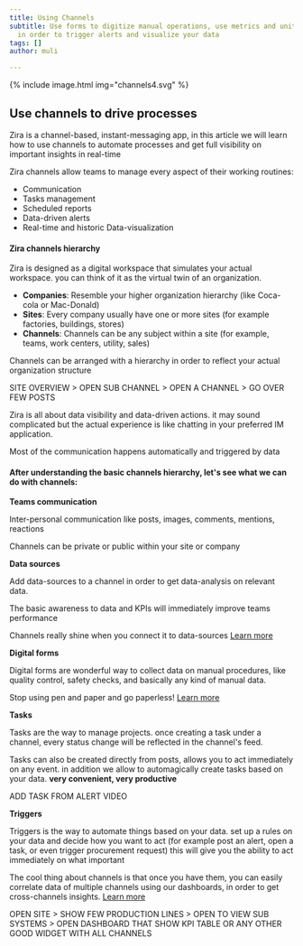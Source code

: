 ```yaml
---
title: Using Channels
subtitle: Use forms to digitize manual operations, use metrics and unit of measures
  in order to trigger alerts and visualize your data
tags: []
author: muli

---
```

{% include image.html img="channels4.svg" %}

## Use channels to drive processes

Zira is a channel-based, instant-messaging app, in this article we will learn how to use channels to automate processes and get full visibility on important insights in real-time

Zira channels allow teams to manage every aspect of their working routines:

* Communication
* Tasks management
* Scheduled reports
* Data-driven alerts
* Real-time and historic Data-visualization

#### Zira channels hierarchy

Zira is designed as a digital workspace that simulates your actual workspace. you can think of it as the virtual twin of an organization.

* **Companies**: Resemble your higher organization hierarchy (like Coca-cola or Mac-Donald)
* **Sites**: Every company usually have one or more sites (for example factories, buildings, stores)
* **Channels**: Channels can be any subject within a site (for example, teams, work centers, utility, sales)

Channels can be arranged with a hierarchy in order to reflect your actual organization structure

SITE OVERVIEW > OPEN SUB CHANNEL > OPEN A CHANNEL > GO OVER FEW POSTS

Zira is all about data visibility and data-driven actions. it may sound complicated but the actual experience is like chatting in your preferred IM application.

Most of the communication happens automatically and triggered by data

#### After understanding the basic channels hierarchy, let's see what we can do with channels:

**Teams communication**

Inter-personal communication like posts, images, comments, mentions, reactions

Channels can be private or public within your site or company

**Data sources**

Add data-sources to a channel in order to get data-analysis on relevant data.

The basic awareness to data and KPIs will immediately improve teams performance

Channels really shine when you connect it to data-sources   [Learn more](../_docs/data-sources/introduction.md)

**Digital forms**

Digital forms are wonderful way to collect data on manual procedures, like quality control, safety checks, and basically any kind of manual data.

Stop using pen and paper and go paperless!  [Learn more](../_docs/data-sources/forms.md)

**Tasks**

Tasks are the way to manage projects. once creating a task under a channel, every status change will be reflected in the channel's feed.

Tasks can also be created directly from posts, allows you to act immediately on any event. in addition we allow to automagically create tasks based on your data. **very convenient, very productive**

ADD TASK FROM ALERT VIDEO

**Triggers**

Triggers is the way to automate things based on your data. set up a rules on your data and decide how you want to act (for example post an alert, open a task, or even trigger procurement request) this will give you the ability to act immediately on what important

The cool thing about channels is that once you have them, you can easily correlate data of multiple channels using our dashboards, in order to get cross-channels insights.
[Learn more](../_docs/data-sources/triggers.md)

OPEN SITE > SHOW FEW PRODUCTION LINES > OPEN TO VIEW SUB SYSTEMS > OPEN DASHBOARD THAT SHOW KPI TABLE OR ANY OTHER GOOD WIDGET WITH ALL CHANNELS